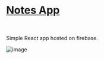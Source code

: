 **<h1>[Notes App](https://notes-app-37f37.firebaseapp.com)</h1>**<br/>

Simple React app hosted on firebase.

![image](https://user-images.githubusercontent.com/27888823/135772694-c0268d85-542f-4b3e-98aa-07724d5b5ba2.png)

